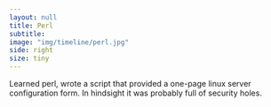 ```yaml
---
layout: null
title: Perl
subtitle:
image: "img/timeline/perl.jpg"
side: right
size: tiny
---
```

Learned perl, wrote a script that provided a one-page linux server configuration form. In hindsight it was probably full of security holes.
